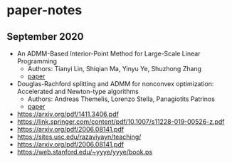 # paper-notes

## September 2020
 - An ADMM-Based Interior-Point Method for Large-Scale Linear Programming
    - Authors: Tianyi Lin, Shiqian Ma, Yinyu Ye, Shuzhong Zhang 
    - [paper](https://arxiv.org/pdf/1805.12344.pdf)
 - Douglas-Rachford splitting and ADMM for nonconvex optimization: Accelerated and Newton-type algorithms
    - Authors: Andreas Themelis, Lorenzo Stella, Panagiotits Patrinos
    - [paper](https://arxiv.org/pdf/2005.10230.pdf)
 - https://arxiv.org/pdf/1411.3406.pdf
 - https://link.springer.com/content/pdf/10.1007/s11228-019-00526-z.pdf
 - https://arxiv.org/pdf/2006.08141.pdf
 - https://sites.usc.edu/razaviyayn/teaching/
 - https://arxiv.org/pdf/2006.08141.pdf
 - https://web.stanford.edu/~yyye/yyye/book.ps
